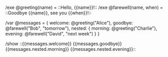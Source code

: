 /exe @greeting(name) = ::Hello, {{name}}!::
/exe @farewell(name, when) = ::Goodbye {{name}}, see you {{when}}!::

/var @messages = {
welcome: @greeting("Alice"),
goodbye: @farewell("Bob", "tomorrow"),
nested: {
morning: @greeting("Charlie"),
evening: @farewell("David", "next week")
  }
}

/show ::{{messages.welcome}}
{{messages.goodbye}}
{{messages.nested.morning}}
{{messages.nested.evening}}::